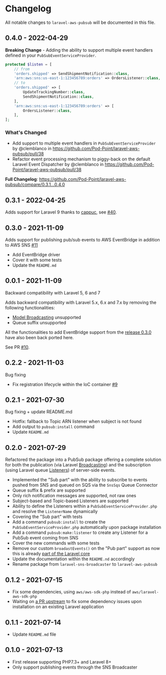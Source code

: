 # Changelog

All notable changes to `laravel-aws-pubsub` will be documented in this file.

## 0.4.0 - 2022-04-29

**Breaking Change** - Adding the ability to support multiple event handlers defined in your `PubSubEventServiceProvider`.

```php
protected $listen = [
    // from
    'orders.shipped' => SendShipmentNotification::class,
    'arn:aws:sns:us-east-1:123456789:orders' => OrdersListener::class,
    // to
    'orders.shipped' => [
        UpdateTrackingNumber::class,
        SendShipmentNotification::class,
    ],
    'arn:aws:sns:us-east-1:123456789:orders' => [
        OrdersListener::class,
    ],
];
```
### What's Changed

* Add support to multiple event handlers in `PubSubEventServiceProvider` by @clemblanco in https://github.com/Pod-Point/laravel-aws-pubsub/pull/38
* Refactor event processing mechanism to piggy-back on the default Laravel Event Dispatcher by @clemblanco in https://github.com/Pod-Point/laravel-aws-pubsub/pull/38

**Full Changelog**: https://github.com/Pod-Point/laravel-aws-pubsub/compare/0.3.1...0.4.0

## 0.3.1 - 2022-04-25

Adds support for Laravel 9 thanks to [cappuc](https://github.com/cappuc), see [#40](https://github.com/Pod-Point/laravel-aws-pubsub/pull/40).

## 0.3.0 - 2021-11-09

Adds support for publishing pub/sub events to AWS EventBridge in addition to AWS SNS [#11](https://github.com/Pod-Point/laravel-aws-pubsub/pull/11)

- Add EventBridge driver
- Cover it with some tests
- Update the `README.md`

## 0.0.1 - 2021-11-09

Backward compatibility with Laravel 5, 6 and 7

Adds backward compatibility with Laravel 5.x, 6.x and 7.x by removing the following functionalities:

- [Model Broadcasting](https://github.com/Pod-Point/laravel-aws-pubsub#model-broadcasting) unsupported
- Queue suffix unsupported

All the functionalities to add EventBridge support from the [release 0.3.0](https://github.com/Pod-Point/laravel-aws-pubsub/releases/tag/0.3.0) have also been back ported here.

See PR [#10](https://github.com/Pod-Point/laravel-aws-pubsub/pull/10).

## 0.2.2 - 2021-11-03

Bug fixing

- Fix registration lifecycle within the IoC container [#9](https://github.com/Pod-Point/laravel-aws-pubsub/pull/9)

## 0.2.1 - 2021-07-30

Bug fixing + update README.md

- Hotfix: fallback to Topic ARN listener when subject is not found
- Add output to `pubsub:install` command
- Update `README.md`

## 0.2.0 - 2021-07-29

Refactored the package into a PubSub package offering a complete solution for both the publication (via Laravel [Broadcasting](https://laravel.com/docs/master/broadcasting)) and the subscription (using Laravel queue [Listeners](https://laravel.com/docs/master/queues)) of server-side events.

- Implemented the "Sub part" with the ability to subscribe to events pushed from SNS and queued on SQS via the `SnsSqs` Queue Connector
- Queue suffix & prefix are supported
- Only rich notification messages are supported, not raw ones
- Subject-based and Topic-based Listeners are supported
- Ability to define the Listeners within a `PubSubEventServiceProvider.php` and resolve the `ListenerName` dynamically
- Covering the "Sub part" with tests
- Add a command `pubsub:install` to create the `PubSubEventServiceProvider.php` automatically upon package installation
- Add a command `pubsub:make:listener` to create any Listener for a PubSub event coming from SNS
- Cover the new commands with some tests
- Remove our custom `broadastEvents()` on the "Pub part" support as now this is already [part of the Laravel core](https://github.com/laravel/framework/pull/38137)
- Update the documentation within the `README.nd` accordingly
- Rename package from `laravel-sns-broadcaster` to `laravel-aws-pubsub`

## 0.1.2 - 2021-07-15

- Fix some dependencies, using `aws/aws-sdk-php` instead of `aws/laravel-aws-sdk-php`
- Waiting on [a PR upstream](https://github.com/aws/aws-sdk-php/pull/2264) to fix some dependency issues upon installation on an existing Laravel application

## 0.1.1 - 2021-07-14

- Update `README.md` file

## 0.1.0 - 2021-07-13

- First release supporting PHP7.3+ and Laravel 8+
- Only support publishing events through the SNS Broadcaster
